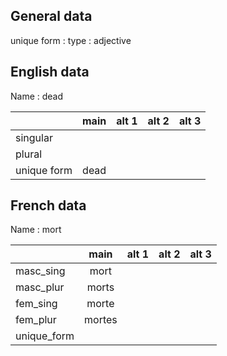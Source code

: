 ## General data

unique form :
type : adjective

## English data

Name : dead

|             | main | alt 1 | alt 2 | alt 3 |
| :---------- | :--: | :---: | :---: | ----- |
| singular    |      |       |       |       |
| plural      |      |       |       |       |
| unique form | dead |       |       |       |

## French data

Name : mort

|             |  main  | alt 1 | alt 2 | alt 3 |
| :---------- | :----: | :---: | :---: | :---: |
| masc_sing   |  mort  |       |       |       |
| masc_plur   | morts  |       |       |       |
| fem_sing    | morte  |       |       |       |
| fem_plur    | mortes |       |       |       |
| unique_form |        |       |       |       |


